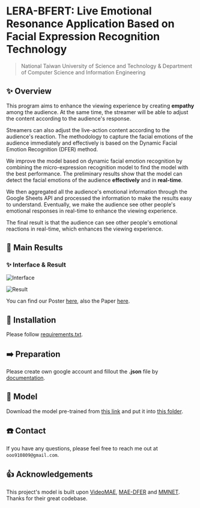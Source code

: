 # LERA-BFERT: Live Emotional Resonance Application Based on Facial Expression Recognition Technology
> National Taiwan University of Science and Technology & Department of Computer Science and Information Engineering<br>

## ✨ Overview

This program aims to enhance the viewing experience by creating **empathy** among the audience. At the same time, the streamer will be able to adjust the content according to the audience's response.

Streamers can also adjust the live-action content according to the audience's reaction. The methodology to capture the facial emotions of the audience immediately and effectively is based on the Dynamic Facial Emotion Recognition (DFER) method.

We improve the model based on dynamic facial emotion recognition by combining the micro-expression recognition model to find the model with the best performance. The preliminary results show that the model can detect the facial emotions of the audience **effectively** and in **real-time**.

We then aggregated all the audience's emotional information through the Google Sheets API and processed the information to make the results easy to understand. Eventually, we make the audience see other people's emotional responses in real-time to enhance the viewing experience.

The final result is that the audience can see other people's emotional reactions in real-time, which enhances the viewing experience.

## 🚀 Main Results

### ✨ Interface & Result  

![Interface](pic/Interface.png)

![Result](pic/sample_result.png)

You can find our Poster [here](pic/Project_Poster.pdf), also the Paper [here](pic/Project_Paper.pdf).

## 🔨 Installation

Please follow [requirements.txt](requirements.txt).

## ➡️ Preparation

Please create own google account and fillout the **.json** file by [documentation](https://developers.google.com/sheets/api/guides/concepts).

## 📍 Model

Download the model pre-trained from [this link](https://drive.google.com/file/d/1AySyaGGic-ZrdJp3p3tDpPANE6spaOhx/view?usp=drive_link) and put it into [this folder](model).

## ☎️ Contact 

If you have any questions, please feel free to reach me out at `ooo910809@gmail.com`.

## 👍 Acknowledgements

This project's model is built upon [VideoMAE](https://github.com/MCG-NJU/VideoMAE), [MAE-DFER](https://github.com/sunlicai/MAE-DFER) and [MMNET](https://github.com/muse1998/MMNet).
Thanks for their great codebase.